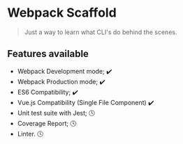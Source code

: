 # Webpack Scaffold

> Just a way to learn what CLI's do behind the scenes.

## Features available

* Webpack Development mode; :heavy_check_mark: 
* Webpack Production mode; :heavy_check_mark:
* ES6 Compatibility; :heavy_check_mark:
* Vue.js Compatibility (Single File Component) :heavy_check_mark:
* Unit test suite with Jest; :clock4:
* Coverage Report; :clock4:
* Linter. :clock4: